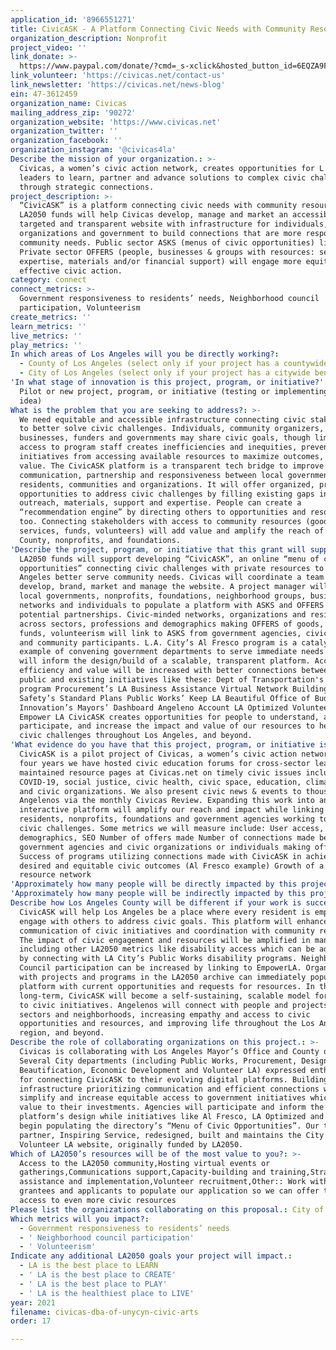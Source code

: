 ```yaml
---
application_id: '8966551271'
title: CivicASK - A Platform Connecting Civic Needs with Community Resources
organization_description: Nonprofit
project_video: ''
link_donate: >-
  https://www.paypal.com/donate/?cmd=_s-xclick&hosted_button_id=6EQZA9FYAFAH2&source=url
link_volunteer: 'https://civicas.net/contact-us'
link_newsletter: 'https://civicas.net/news-blog'
ein: 47-3612459
organization_name: Civicas
mailing_address_zip: '90272'
organization_website: 'https://www.civicas.net'
organization_twitter: ''
organization_facebook: ''
organization_instagram: '@civicas4la'
Describe the mission of your organization.: >-
  Civicas, a women’s civic action network, creates opportunities for L.A.
  leaders to learn, partner and advance solutions to complex civic challenges
  through strategic connections.
project_description: >-
  “CivicASK” is a platform connecting civic needs with community resources.
  LA2050 funds will help Civicas develop, manage and market an accessible,
  targeted and transparent website with infrastructure for individuals,
  organizations and government to build connections that are more responsive to
  community needs. Public sector ASKS (menus of civic opportunities) linked with
  Private sector OFFERS (people, businesses & groups with resources: services,
  expertise, materials and/or financial support) will engage more equitable,
  effective civic action.
category: connect
connect_metrics: >-
  Government responsiveness to residents’ needs, Neighborhood council
  participation, Volunteerism
create_metrics: ''
learn_metrics: ''
live_metrics: ''
play_metrics: ''
In which areas of Los Angeles will you be directly working?:
  - County of Los Angeles (select only if your project has a countywide benefit)
  - City of Los Angeles (select only if your project has a citywide benefit)
'In what stage of innovation is this project, program, or initiative?': >-
  Pilot or new project, program, or initiative (testing or implementing a new
  idea)
What is the problem that you are seeking to address?: >-
  We need equitable and accessible infrastructure connecting civic stakeholders
  to better solve civic challenges. Individuals, community organizers, experts,
  businesses, funders and governments may share civic goals, though limited
  access to program staff creates inefficiencies and inequities, preventing
  initiatives from accessing available resources to maximize outcomes, scale and
  value. The CivicASK platform is a transparent tech bridge to improve
  communication, partnership and responsiveness between local governments,
  residents, communities and organizations. It will offer organized, prioritized
  opportunities to address civic challenges by filling existing gaps in
  outreach, materials, support and expertise. People can create a
  “recommendation engine” by directing others to opportunities and resources
  too. Connecting stakeholders with access to community resources (goods,
  services, funds, volunteers) will add value and amplify the reach of our City,
  County, nonprofits, and foundations.
'Describe the project, program, or initiative that this grant will support to address the problem identified.': >-
  LA2050 funds will support developing “CivicASK”, an online “menu of civic
  opportunities” connecting civic challenges with private resources to help Los
  Angeles better serve community needs. Civicas will coordinate a team to
  develop, brand, market and manage the website. A project manager will engage
  local governments, nonprofits, foundations, neighborhood groups, businesses,
  networks and individuals to populate a platform with ASKS and OFFERS for
  potential partnerships. Civic-minded networks, organizations and residents
  across sectors, professions and demographics making OFFERS of goods, services,
  funds, volunteerism will link to ASKS from government agencies, civic networks
  and community participants. L.A. City’s Al Fresco program is a catalytic
  example of convening government departments to serve immediate needs which
  will inform the design/build of a scalable, transparent platform. Access,
  efficiency and value will be increased with better connections between the
  public and existing initiatives like these: Dept of Transportation's Al Fresco
  program Procurement’s LA Business Assistance Virtual Network Building &
  Safety’s Standard Plans Public Works’ Keep LA Beautiful Office of Budget and
  Innovation’s Mayors’ Dashboard Angeleno Account LA Optimized Volunteer LA
  Empower LA CivicASK creates opportunities for people to understand, actively
  participate, and increase the impact and value of our resources to help solve
  civic challenges throughout Los Angeles, and beyond.
'What evidence do you have that this project, program, or initiative is or will be successful, and how will you define and measure success?': >-
  CivicASK is a pilot project of Civicas, a women’s civic action network. For
  four years we have hosted civic education forums for cross-sector leaders and
  maintained resource pages at Civicas.net on timely civic issues including
  COVID-19, social justice, civic health, civic space, education, climate change
  and civic organizations. We also present civic news & events to thousands of
  Angelenos via the monthly Civicas Review. Expanding this work into an
  interactive platform will amplify our reach and impact while linking more
  residents, nonprofits, foundations and government agencies working to address
  civic challenges. Some metrics we will measure include: User access,
  demographics, SEO Number of offers made Number of connections made between
  government agencies and civic organizations or individuals making offers
  Success of programs utilizing connections made with CivicASK in achieving
  desired and equitable civic outcomes (Al Fresco example) Growth of a regional
  resource network
'Approximately how many people will be directly impacted by this project, program, or initiative?': '300'
'Approximately how many people will be indirectly impacted by this project, program, or initiative?': '5000'
Describe how Los Angeles County will be different if your work is successful.: >-
  CivicASK will help Los Angeles be a place where every resident is empowered to
  engage with others to address civic goals. This platform will enhance
  communication of civic initiatives and coordination with community resources.
  The impact of civic engagement and resources will be amplified in many areas
  including other LA2050 metrics like disability access which can be addressed
  by connecting with LA City’s Public Works disability programs. Neighborhood
  Council participation can be increased by linking to EmpowerLA. Organizations
  with projects and programs in the LA2050 archive can immediately populate the
  platform with current opportunities and requests for resources. In the
  long-term, CivicASK will become a self-sustaining, scalable model for access
  to civic initiatives. Angelenos will connect with people and projects across
  sectors and neighborhoods, increasing empathy and access to civic
  opportunities and resources, and improving life throughout the Los Angeles
  region, and beyond.
Describe the role of collaborating organizations on this project.: >-
  Civicas is collaborating with Los Angeles Mayor’s Office and County of L.A.
  Several City departments (including Public Works, Procurement, Design,
  Beautification, Economic Development and Volunteer LA) expressed enthusiasm
  for connecting CivicASK to their evolving digital platforms. Building
  infrastructure prioritizing communication and efficient connections will
  simplify and increase equitable access to government initiatives which adds
  value to their investments. Agencies will participate and inform the
  platform’s design while initiatives like Al Fresco, LA Optimized and LA n Sync
  begin populating the directory’s “Menu of Civic Opportunities”. Our technology
  partner, Inspiring Service, redesigned, built and maintains the City of L.A.’s
  Volunteer LA website, originally funded by LA2050.
Which of LA2050’s resources will be of the most value to you?: >-
  Access to the LA2050 community,Hosting virtual events or
  gatherings,Communications support,Capacity-building and training,Strategy
  assistance and implementation,Volunteer recruitment,Other:: Work with LA2050
  grantees and applicants to populate our application so we can offer them
  access to even more civic resources
Please list the organizations collaborating on this proposal.: City of LA Mayor's Office Inspiring Service
Which metrics will you impact?:
  - Government responsiveness to residents’ needs
  - ' Neighborhood council participation'
  - ' Volunteerism'
Indicate any additional LA2050 goals your project will impact.:
  - LA is the best place to LEARN
  - ' LA is the best place to CREATE'
  - ' LA is the best place to PLAY'
  - ' LA is the healthiest place to LIVE'
year: 2021
filename: civicas-dba-of-unycyn-civic-arts
order: 17

---
```

